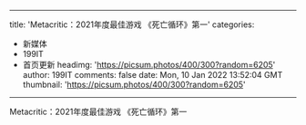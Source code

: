 
---
title: 'Metacritic：2021年度最佳游戏 《死亡循环》第一'
categories: 
 - 新媒体
 - 199IT
 - 首页更新
headimg: 'https://picsum.photos/400/300?random=6205'
author: 199IT
comments: false
date: Mon, 10 Jan 2022 13:52:04 GMT
thumbnail: 'https://picsum.photos/400/300?random=6205'
---

<div>   
Metacritic：2021年度最佳游戏 《死亡循环》第一  
</div>
            